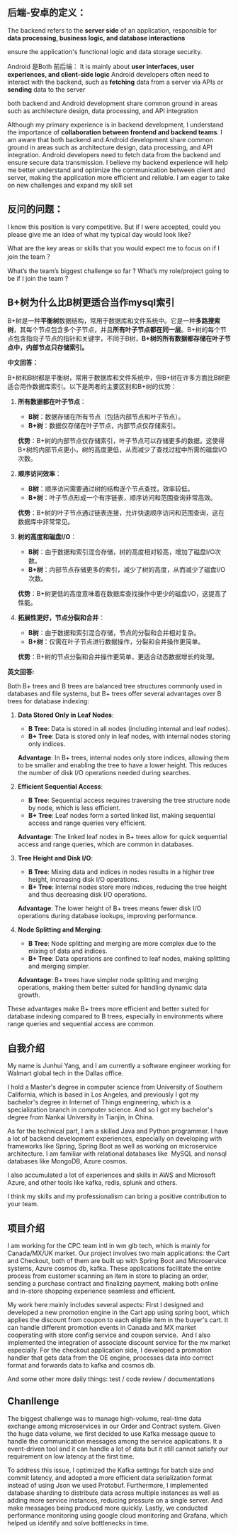 
## 后端-安卓的定义：
The backend refers to the **server side** of an application, responsible for **data processing, business logic, and database interactions**

ensure the application's functional logic and data storage security.


Android 是Both 前后端：
It is mainly about **user interfaces, user experiences, and client-side logic**
Android developers often need to interact with the backend, such as **fetching** data from a server via APIs or **sending** data to the server

both backend and Android development share common ground in areas such as architecture design, data processing, and API integration


Although my primary experience is in backend development, I understand the importance of **collaboration between frontend and backend teams**. I am aware that both backend and Android development share common ground in areas such as architecture design, data processing, and API integration. Android developers need to fetch data from the backend and ensure secure data transmission. I believe my backend experience will help me better understand and optimize the communication between client and server, making the application more efficient and reliable. I am eager to take on new challenges and expand my skill set




## 反问的问题：

I know this position is very competitive. But if I were accepted, could you please give me an idea of what my typical day would look like?

What are the key areas or skills that you would expect me to focus on if I join the team？


What’s the team’s biggest challenge so far ? 
What’s my role/project going to be if I join the team ? 



## B+树为什么比B树更适合当作mysql索引

B+树是一种**平衡树**数据结构，常用于数据库和文件系统中。它是一种**多路搜索树**，其每个节点包含多个子节点，并且**所有叶子节点都在同一层**。B+树的每个节点包含指向子节点的指针和关键字，不同于B树，**B+树的所有数据都存储在叶子节点中，内部节点只存储索引。**


**中文回答：**

B+树和B树都是平衡树，常用于数据库和文件系统中，但B+树在许多方面比B树更适合用作数据库索引。以下是两者的主要区别和B+树的优势：

1. **所有数据都在叶子节点**：
   - **B树**：数据存储在所有节点（包括内部节点和叶子节点）。
   - **B+树**：数据仅存储在叶子节点，内部节点仅存储索引。

   **优势**：B+树的内部节点仅存储索引，叶子节点可以存储更多的数据。这使得B+树的内部节点更小，树的高度更低，从而减少了查找过程中所需的磁盘I/O次数。

2. **顺序访问效率**：
   - **B树**：顺序访问需要通过树的结构逐个节点查找，效率较低。
   - **B+树**：叶子节点形成一个有序链表，顺序访问和范围查询非常高效。

   **优势**：B+树的叶子节点通过链表连接，允许快速顺序访问和范围查询，这在数据库中非常常见。

3. **树的高度和磁盘I/O**：
   - **B树**：由于数据和索引混合存储，树的高度相对较高，增加了磁盘I/O次数。
   - **B+树**：内部节点存储更多的索引，减少了树的高度，从而减少了磁盘I/O次数。

   **优势**：B+树更低的高度意味着在数据库查找操作中更少的磁盘I/O，这提高了性能。

4. **拓展性更好，节点分裂和合并**：
   - **B树**：由于数据和索引混合存储，节点的分裂和合并相对复杂。
   - **B+树**：仅需在叶子节点进行数据操作，分裂和合并操作更简单。

   **优势**：B+树的节点分裂和合并操作更简单，更适合动态数据增长的处理。

**英文回答:**

Both B+ trees and B trees are balanced tree structures commonly used in databases and file systems, but B+ trees offer several advantages over B trees for database indexing:

1. **Data Stored Only in Leaf Nodes**:
   - **B Tree**: Data is stored in all nodes (including internal and leaf nodes).
   - **B+ Tree**: Data is stored only in leaf nodes, with internal nodes storing only indices.

   **Advantage**: In B+ trees, internal nodes only store indices, allowing them to be smaller and enabling the tree to have a lower height. This reduces the number of disk I/O operations needed during searches.

2. **Efficient Sequential Access**:
   - **B Tree**: Sequential access requires traversing the tree structure node by node, which is less efficient.
   - **B+ Tree**: Leaf nodes form a sorted linked list, making sequential access and range queries very efficient.

   **Advantage**: The linked leaf nodes in B+ trees allow for quick sequential access and range queries, which are common in databases.

3. **Tree Height and Disk I/O**:
   - **B Tree**: Mixing data and indices in nodes results in a higher tree height, increasing disk I/O operations.
   - **B+ Tree**: Internal nodes store more indices, reducing the tree height and thus decreasing disk I/O operations.

   **Advantage**: The lower height of B+ trees means fewer disk I/O operations during database lookups, improving performance.

4. **Node Splitting and Merging**:
   - **B Tree**: Node splitting and merging are more complex due to the mixing of data and indices.
   - **B+ Tree**: Data operations are confined to leaf nodes, making splitting and merging simpler.

   **Advantage**: B+ trees have simpler node splitting and merging operations, making them better suited for handling dynamic data growth.

These advantages make B+ trees more efficient and better suited for database indexing compared to B trees, especially in environments where range queries and sequential access are common.


## 自我介绍


My name is Junhui Yang, and I am currently a software engineer working for Walmart global tech in the Dallas office. 

I hold a Master's degree in computer science from University of Southern California, which is based in Los Angeles, and previously I got my bachelor's degree in Internet of Things engineering, which is a specialization branch in computer science. And so I got my bachelor's degree from Nankai University in Tianjin, in China. 

As for the technical part, I am a skilled Java and Python programmer. I have a lot of backend development experiences, especially on developing with frameworks like Spring, Spring Boot as well as working on microservice architecture. I am familiar with relational databases like  MySQL and nonsql databases like MongoDB, Azure cosmos. 

I also accumulated a lot of experiences and skills in AWS and Microsoft Azure, and other tools like kafka, redis, splunk and others.

I think my skills and my professionalism can bring a positive contribution to your team.



## 项目介绍

I am working for the CPC team intl in wm glb tech, which is mainly for Canada/MX/UK market. Our project involves two main applications: the Cart and Checkout, both of them are built up with Spring Boot and Microservice systems, Azure cosmos db, kafka. These applications facilitate the entire process from customer scanning an item in store to placing an order, sending a purchase contract and finalizing payment, making both online and in-store shopping experience seamless and efficient.

My work here mainly includes several aspects: First I designed and developed a new promotion engine in the Cart app using spring boot, which applies the discount from coupon to each eligible item in the buyer's cart. It can handle different promotion events in Canada and MX market cooperating with store config service and coupon service.  And I also implemented the integration of associate discount service for the mx market especially. For the checkout application side, I developed a promotion handler that gets data from the OE engine, processes data into correct format and forwards data to kafka and cosmos db.

And some other more daily things: test / code review / documentations






## Chanllenge

The biggest challenge was to manage high-volume, real-time data exchange among microservices in our Order and Contract system. Given the huge data volume, we first decided to use Kafka message queue to handle the communication messages among the service applications. It a event-driven tool and it can handle a lot of data but it still cannot satisfy our requirement on low latency at the first time.

To address this issue, I optimized the Kafka settings for batch size and commit latency, and adopted a more efficient data serialization format instead of using Json we used Protobuf. Furthermore, I implemented database sharding to distribute data across multiple instances as well as adding more service instances, reducing pressure on a single server. And make messages being produced more quickly. Lastly, we conducted performance monitoring using google cloud monitoring and Grafana, which helped us identify and solve bottlenecks in time.


